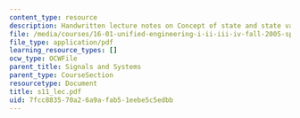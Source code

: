 ```yaml
---
content_type: resource
description: Handwritten lecture notes on Concept of state and state variables.
file: /media/courses/16-01-unified-engineering-i-ii-iii-iv-fall-2005-spring-2006/7fcc883570a26a9afab51eebe5c5edbb_s11_lec.pdf
file_type: application/pdf
learning_resource_types: []
ocw_type: OCWFile
parent_title: Signals and Systems
parent_type: CourseSection
resourcetype: Document
title: s11_lec.pdf
uid: 7fcc8835-70a2-6a9a-fab5-1eebe5c5edbb
---
```

